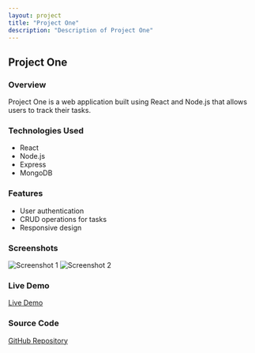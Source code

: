 ```yaml
---
layout: project
title: "Project One"
description: "Description of Project One"
---
```


## Project One

### Overview
Project One is a web application built using React and Node.js that allows users to track their tasks.

### Technologies Used
- React
- Node.js
- Express
- MongoDB

### Features
- User authentication
- CRUD operations for tasks
- Responsive design

### Screenshots
![Screenshot 1](/assets/images/project1_screenshot1.png)
![Screenshot 2](/assets/images/project1_screenshot2.png)

### Live Demo
[Live Demo](https://example.com/project1)

### Source Code
[GitHub Repository](https://github.com/username/project1)
